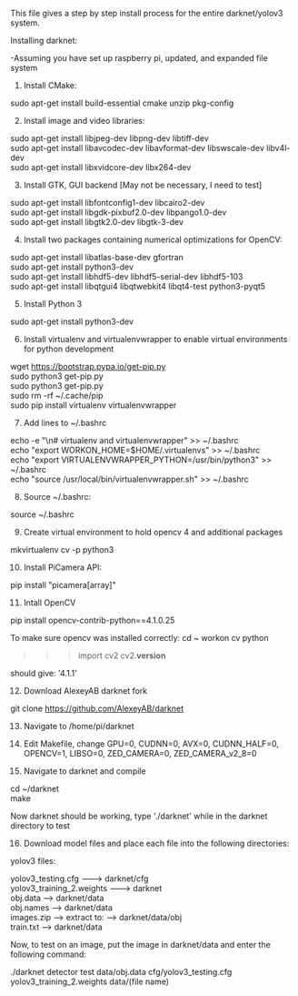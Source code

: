 This file gives a step by step install process for the entire darknet/yolov3 system.

Installing darknet:

-Assuming you have set up raspberry pi, updated, and expanded file system

1. Install CMake:

sudo apt-get install build-essential cmake unzip pkg-config


2. Install image and video libraries:

sudo apt-get install libjpeg-dev libpng-dev libtiff-dev  
sudo apt-get install libavcodec-dev libavformat-dev libswscale-dev libv4l-dev  
sudo apt-get install libxvidcore-dev libx264-dev  


3. Install GTK, GUI backend [May not be necessary, I need to test]

sudo apt-get install libfontconfig1-dev libcairo2-dev  
sudo apt-get install libgdk-pixbuf2.0-dev libpango1.0-dev  
sudo apt-get install libgtk2.0-dev libgtk-3-dev  


4. Install two packages containing numerical optimizations for OpenCV:

sudo apt-get install libatlas-base-dev gfortran  
sudo apt-get install python3-dev  
sudo apt-get install libhdf5-dev libhdf5-serial-dev libhdf5-103  
sudo apt-get install libqtgui4 libqtwebkit4 libqt4-test python3-pyqt5  


5. Install Python 3 

sudo apt-get install python3-dev  


6. Install virtualenv and virtualenvwrapper to enable virtual environments for python development

wget https://bootstrap.pypa.io/get-pip.py  
sudo python3 get-pip.py  
sudo python3 get-pip.py  
sudo rm -rf ~/.cache/pip  
sudo pip install virtualenv virtualenvwrapper  


7. Add lines to ~/.bashrc

echo -e "\n# virtualenv and virtualenvwrapper" >> ~/.bashrc  
echo "export WORKON_HOME=$HOME/.virtualenvs" >> ~/.bashrc  
echo "export VIRTUALENVWRAPPER_PYTHON=/usr/bin/python3" >> ~/.bashrc  
echo "source /usr/local/bin/virtualenvwrapper.sh" >> ~/.bashrc  


8. Source ~/.bashrc:

source ~/.bashrc  


9. Create virtual environment to hold opencv 4 and additional packages

mkvirtualenv cv -p python3  


10. Install PiCamera API:

pip install "picamera[array]"  


11. Intall OpenCV

pip install opencv-contrib-python==4.1.0.25  

To make sure opencv was installed correctly:
 cd ~
 workon cv
 python
>>> import cv2
>>> cv2.__version__

should give:
'4.1.1'

12. Download AlexeyAB darknet fork

git clone https://github.com/AlexeyAB/darknet  


13. Navigate to /home/pi/darknet


14. Edit Makefile, change GPU=0, CUDNN=0, AVX=0, CUDNN_HALF=0, OPENCV=1, LIBSO=0, ZED_CAMERA=0, ZED_CAMERA_v2_8=0


15. Navigate to darknet and compile

cd ~/darknet  
make  


Now darknet should be working, type './darknet' while in the darknet directory to test 


16. Download model files and place each file into the following directories:

yolov3 files:

yolov3_testing.cfg ---> darknet/cfg  
yolov3_training_2.weights ---> darknet  
obj.data --> darknet/data  
obj.names --> darknet/data  
images.zip --> extract to: --> darknet/data/obj  
train.txt --> darknet/data  
 
Now, to test on an image, put the image in darknet/data and enter the following command:

./darknet detector test data/obj.data cfg/yolov3_testing.cfg yolov3_training_2.weights data/(file name)
